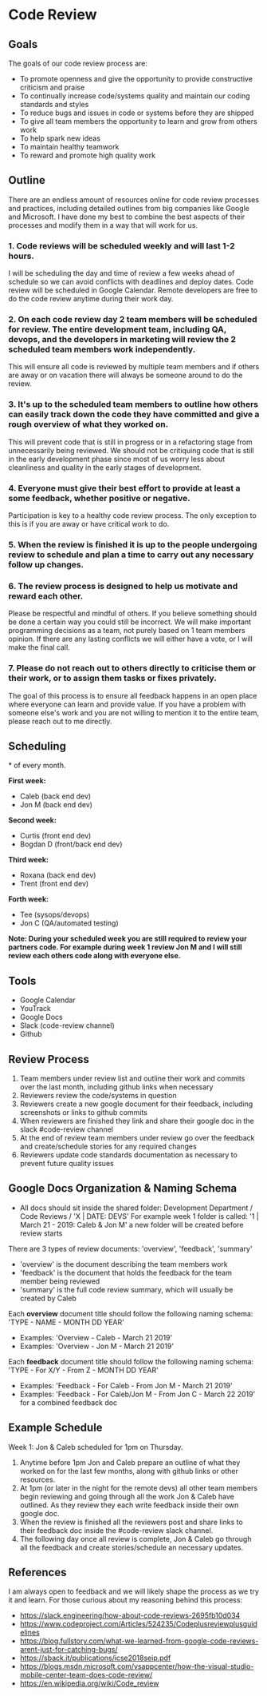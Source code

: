 # Code Review

## Goals

The goals of our code review process are:

- To promote openness and give the opportunity to provide constructive criticism and praise
- To continually increase code/systems quality and maintain our coding standards and styles
- To reduce bugs and issues in code or systems before they are shipped
- To give all team members the opportunity to learn and grow from others work
- To help spark new ideas
- To maintain healthy teamwork
- To reward and promote high quality work

## Outline

There are an endless amount of resources online for code review processes and practices, including detailed outlines from big companies like Google and Microsoft. I have done my best to combine the best aspects of their processes and modify them in a way that will work for us.

### 1. Code reviews will be scheduled weekly and will last 1-2 hours.

I will be scheduling the day and time of review a few weeks ahead of schedule so we can avoid conflicts with deadlines and deploy dates. Code review will be scheduled in Google Calendar. Remote developers are free to do the code review anytime during their work day.

### 2. On each code review day 2 team members will be scheduled for review. The entire development team, including QA, devops, and the developers in marketing will review the 2 scheduled team members work independently.

This will ensure all code is reviewed by multiple team members and if others are away or on vacation there will always be someone around to do the review.

### 3. It's up to the scheduled team members to outline how others can easily track down the code they have committed and give a rough overview of what they worked on.

This will prevent code that is still in progress or in a refactoring stage from unnecessarily being reviewed. We should not be critiquing code that is still in the early development phase since most of us worry less about cleanliness and quality in the early stages of development.

### 4. Everyone must give their best effort to provide at least a some feedback, whether positive or negative.

Participation is key to a healthy code review process. The only exception to this is if you are away or have critical work to do.

### 5. When the review is finished it is up to the people undergoing review to schedule and plan a time to carry out any necessary follow up changes.

### 6. The review process is designed to help us motivate and reward each other.

Please be respectful and mindful of others. If you believe something should be done a certain way you could still be incorrect. We will make important programming decisions as a team, not purely based on 1 team members opinion. If there are any lasting conflicts we will either have a vote, or I will make the final call.

### 7. Please do not reach out to others directly to criticise them or their work, or to assign them tasks or fixes privately.

The goal of this process is to ensure all feedback happens in an open place where everyone can learn and provide value. If you have a problem with someone else's work and you are not willing to mention it to the entire team, please reach out to me directly.

## Scheduling

\* of every month.

**First week:**
- Caleb (back end dev)
- Jon M (back end dev)

**Second week:**
- Curtis (front end dev)
- Bogdan D (front/back end dev)

**Third week:**
- Roxana (back end dev)
- Trent (front end dev)

**Forth week:**
- Tee (sysops/devops)
- Jon C (QA/automated testing)

**Note: During your scheduled week you are still required to review your partners code. For example during week 1 review Jon M and I will still review each others code along with everyone else.**

## Tools

- Google Calendar
- YouTrack
- Google Docs
- Slack (code-review channel)
- Github

## Review Process

1. Team members under review list and outline their work and commits over the last month, including github links when necessary
2. Reviewers review the code/systems in question
3. Reviewers create a new google document for their feedback, including screenshots or links to github commits
4. When reviewers are finished they link and share their google doc in the slack #code-review channel
4. At the end of review team members under review go over the feedback and create/schedule stories for any required changes
5. Reviewers update code standards documentation as necessary to prevent future quality issues

## Google Docs Organization & Naming Schema

- All docs should sit inside the shared folder: Development Department / Code Reviews / 'X | DATE: DEVS'
For example week 1 folder is called: '1 | March 21 - 2019: Caleb & Jon M' a new folder will be created before review starts  

There are 3 types of review documents: 'overview', 'feedback', 'summary'
- 'overview' is the document describing the team members work
- 'feedback' is the document that holds the feedback for the team member being reviewed
- 'summary' is the full code review summary, which will usually be created by Caleb  

Each **overview** document title should follow the following naming schema: 'TYPE - NAME - MONTH DD YEAR'
- Examples:  'Overview - Caleb - March 21 2019'
- Examples:  'Overview - Jon M - March 21 2019'  

Each **feedback** document title should follow the following naming schema: 'TYPE - For X/Y - From Z - MONTH DD YEAR'
- Examples: 'Feedback - For Caleb - From Jon M - March 21 2019'
- Examples: 'Feedback - For Caleb/Jon M - From Jon C - March 22 2019' for a combined feedback doc


## Example Schedule

Week 1: Jon & Caleb scheduled for 1pm on Thursday.

1. Anytime before 1pm Jon and Caleb prepare an outline of what they worked on for the last few months, along with github links or other resources.
2. At 1pm (or later in the night for the remote devs) all other team members begin reviewing and going through all the work Jon & Caleb have outlined. As they review they each write feedback inside their own google doc.
3. When the review is finished all the reviewers post and share links to their feedback doc inside the #code-review slack channel.
4. The following day once all review is complete, Jon & Caleb go through all the feedback and create stories/schedule an necessary updates.

## References

I am always open to feedback and we will likely shape the process as we try it and learn. For those curious about my reasoning behind this process:

* https://slack.engineering/how-about-code-reviews-2695fb10d034
* https://www.codeproject.com/Articles/524235/Codeplusreviewplusguidelines
* https://blog.fullstory.com/what-we-learned-from-google-code-reviews-arent-just-for-catching-bugs/
* https://sback.it/publications/icse2018seip.pdf
* https://blogs.msdn.microsoft.com/vsappcenter/how-the-visual-studio-mobile-center-team-does-code-review/
* https://en.wikipedia.org/wiki/Code_review
